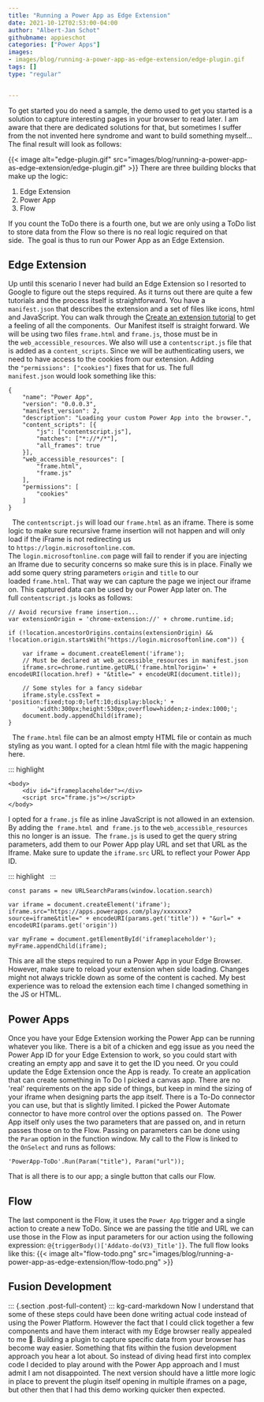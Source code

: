 ```yaml
---
title: "Running a Power App as Edge Extension"
date: 2021-10-12T02:53:00-04:00
author: "Albert-Jan Schot"
githubname: appieschot
categories: ["Power Apps"]
images:
- images/blog/running-a-power-app-as-edge-extension/edge-plugin.gif
tags: []
type: "regular"


---
```


To get started you do need a sample, the demo used to get you started is
a solution to capture interesting pages in your browser to read later. I
am aware that there are dedicated solutions for that, but sometimes I
suffer from the not invented here syndrome and want to build something
myself...
The final result will look as follows: 

{{< image alt="edge-plugin.gif" src="images/blog/running-a-power-app-as-edge-extension/edge-plugin.gif" >}}
There are three building blocks that make up the logic: 

1.  Edge Extension
2.  Power App 
3.  Flow 

If you count the ToDo there is a fourth one, but we are only using a
ToDo list to store data from the Flow so there is no real logic required
on that side.  The goal is thus to run our Power App as an Edge
Extension.
## Edge Extension 

Up until this scenario I never had build an Edge Extension so I resorted
to Google to figure out the steps required. As it turns out there are
quite a few tutorials and the process itself is straightforward. You
have a `manifest.json` that describes the extension and a set of files
like icons, html and JavaScript. You can walk through the [Create an
extension
tutorial](https://docs.microsoft.com/en-us/microsoft-edge/extensions-chromium/getting-started/part1-simple-extension)
to get a feeling of all the components. 
Our Manifest itself is straight forward. We will be using two
files `frame.html` and `frame.js`, those must be in
the `web_accessible_resources`. We also will use
a `contentscript.js` file that is added as a `content_scripts`. Since we
will be authenticating users, we need to have access to the cookies from
our extension. Adding the `"permissions": ["cookies"]` fixes that for
us. The full `manifest.json` would look something like this:
 

``` {.lia-code-sample .language-json}
{
    "name": "Power App",
    "version": "0.0.0.3",
    "manifest_version": 2,
    "description": "Loading your custom Power App into the browser.",
    "content_scripts": [{
        "js": ["contentscript.js"],
        "matches": ["*://*/*"],
        "all_frames": true
    }],
    "web_accessible_resources": [
        "frame.html",
        "frame.js"
    ],
    "permissions": [
        "cookies"
    ]
}
```
 
The `contentscript.js` will load our `frame.html` as an iframe. There is
some logic to make sure recursive frame insertion will not happen and
will only load if the iFrame is not redirecting us
to `https://login.microsoftonline.com`.
The `login.microsoftonline.com` page will fail to render if you are
injecting an Iframe due to security concerns so make sure this is in
place. Finally we add some query
string parameters `origin` and `title` to our loaded `frame.html`. That
way we can capture the page we inject our iframe on. This captured data
can be used by our Power App later on. The full `contentscript.js` looks
as follows:
 
``` {.lia-code-sample .language-javascript}
// Avoid recursive frame insertion...
var extensionOrigin = 'chrome-extension://' + chrome.runtime.id;

if (!location.ancestorOrigins.contains(extensionOrigin) && !location.origin.startsWith("https://login.microsoftonline.com")) {

    var iframe = document.createElement('iframe');
    // Must be declared at web_accessible_resources in manifest.json
    iframe.src=chrome.runtime.getURL('frame.html?origin=' + encodeURI(location.href) + "&title=" + encodeURI(document.title));

    // Some styles for a fancy sidebar
    iframe.style.cssText = 'position:fixed;top:0;left:10;display:block;' +
        'width:300px;height:530px;overflow=hidden;z-index:1000;';
    document.body.appendChild(iframe);
}
```
 
The `frame.html` file can be an almost empty HTML file or contain as
much styling as you want. I opted for a clean html file with the magic
happening here. 

::: highlight
``` {.lia-code-sample .language-markup}
<body>
    <div id="iframeplaceholder"></div>
    <script src="frame.js"></script>
</body>
```

I opted for a `frame.js` file as inline JavaScript is not allowed in an
extension. By adding the  `frame.html`  and  `frame.js` to the
`web_accessible_resources` this no longer is an
issue.  The `frame.js` is used to get the query string parameters, add
them to our Power App play URL and set that URL as the Iframe. Make sure
to update the `iframe.src` URL to reflect your Power App ID.

::: highlight
 
:::

``` {.lia-code-sample .language-javascript}
const params = new URLSearchParams(window.location.search)

var iframe = document.createElement('iframe');
iframe.src="https://apps.powerapps.com/play/xxxxxxx?source=iframe&title=" + encodeURI(params.get('title')) + "&url=" + encodeURI(params.get('origin'))

var myFrame = document.getElementById('iframeplaceholder');
myFrame.appendChild(iframe);
```
This are all the steps required to run a Power App in your Edge Browser.
However, make sure to reload your extension when side loading. Changes
might not always trickle down as some of the content is cached. My best
experience was to reload the extension each time I changed something in
the JS or HTML.
## Power Apps 

Once you have your Edge Extension working the Power App can be running
whatever you like. There is a bit of a chicken and egg issue as you need
the Power App ID for your Edge Extension to work, so you could start
with creating an empty app and save it to get the ID you need. Or you
could update the Edge Extension once the App is ready. To create an
application that can create something in To Do I picked a canvas app.
There are no 'real' requirements on the app side of things, but keep in
mind the sizing of your iframe when designing parts the app itself.
There is a To-Do connector you can use, but that is slightly limited. I
picked the Power Automate connector to have more control over the
options passed on. 
The Power App itself only uses the two parameters that are passed on,
and in return passes those on to the Flow. Passing on parameters can be
done using the `Param` option in the function window. My call to the
Flow is linked to the `OnSelect` and runs as follows:

``` {.lia-code-sample .language-applescript}
'PowerApp-ToDo'.Run(Param("title"), Param("url"));
```

That is all there is to our app; a single button that calls our Flow. 
## Flow 

The last component is the Flow, it uses the `Power App` trigger and a
single action to create a new ToDo. Since we are passing the title and
URL we can use those in the Flow as input parameters for our action
using the following
expression: `@{triggerBody()['Addato-do(V3)_Title']}`. The full flow
looks like this:
{{< image alt="flow-todo.png" src="images/blog/running-a-power-app-as-edge-extension/flow-todo.png" >}}

## Fusion Development 

::: {.section .post-full-content}
::: kg-card-markdown
Now I understand that some of these steps could have been done writing
actual code instead of using the Power Platform. However the fact that I
could click together a few components and have them interact with my
Edge browser really appealed to me :rocket:. Building a plugin to
capture specific data from your browser has become way easier. Something
that fits within the fusion development approach you hear a lot about.
So instead of diving head first into complex code I decided to play
around with the Power App approach and I must admit I am not
disappointed. The next version should have a little more logic in place
to prevent the plugin itself opening in multiple iframes on a page, but
other then that I had this demo working quicker then expected. 
